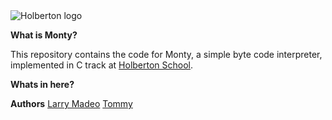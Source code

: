 <img src="https://www.holbertonschool.com/assets/holberton-logo-1cc451260ca3cd297def53f2250a9794810667c7ca7b5fa5879a569a457bf16f.png" alt="Holberton logo">



**What is Monty?**

This repository contains the code for Monty, a simple byte code interpreter, implemented in C
track at [Holberton School](https://www.holbertonschool.com).

**Whats in here?**

**Authors**
[Larry Madeo](https://twitter.com/larmalade)
[Tommy](https://twitter.com/Tommy)
